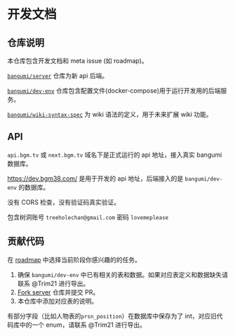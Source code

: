 # 开发文档

## 仓库说明

本仓库包含开发文档和 meta issue (如 roadmap)。

[`bangumi/server`](https://github.com/bangumi/server) 仓库为新 api 后端。

[`bangumi/dev-env`](https://github.com/bangumi/dev-env) 仓库包含配置文件(docker-compose)用于运行开发用的后端服务。

[`bangumi/wiki-syntax-spec`](https://github.com/bangumi/wiki-syntax-spec) 为 wiki 语法的定义，用于未来扩展 wiki 功能。

## API

`api.bgm.tv` 或 `next.bgm.tv` 域名下是正式运行的 api 地址，接入真实 bangumi 数据库。

https://dev.bgm38.com/ 是用于开发的 api 地址，后端接入的是 `bangumi/dev-env` 的数据库。

没有 CORS 检查，没有验证码真实验证。

包含树洞账号 `treeholechan@gmail.com` 密码 `lovemeplease`

## 贡献代码

在 [roadmap](https://github.com/bangumi/dev-docs/issues/1) 中选择当前阶段你感兴趣的的任务。

1. 确保 `bangumi/dev-env` 中已有相关的表和数据。如果对应表定义和数据缺失请联系 @Trim21 进行导出。
2. [Fork server](https://github.com/bangumi/server/fork) 仓库并提交 PR。
3. 本仓库中添加对应表的说明。

有部分字段（比如人物表的`prsn_position`）在数据库中保存为了 int，对应旧代码库中的一个 enum，请联系 @Trim21 进行导出。
